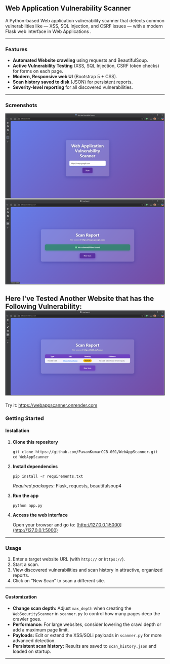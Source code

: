 ## Web Application Vulnerability Scanner

A Python-based Web application vulnerability scanner that detects common vulnerabilities like — XSS, SQL Injection, and CSRF issues — with a modern Flask web interface in Web Applications .

---

### Features

- **Automated Website crawling** using requests and BeautifulSoup.
- **Active Vulnerability Testing** (XSS, SQL Injection, CSRF token checks) for forms on each page.
- **Modern, Responsive web UI** (Bootstrap 5 + CSS).
- **Scan history saved to disk** (JSON) for persistent reports.
- **Severity-level reporting** for all discovered vulnerabilities.

---

### Screenshots
![Screenshot](webcheck.png)
![Screenshot](webres.png)

Here I've Tested Another Website that has the Following Vulnerability:
![Screenshot](webresult.png)
---
Try it:  https://webappscanner.onrender.com 

### Getting Started

#### Installation

1. **Clone this repository**

    ```
    git clone https://github.com/PavanKumarCCB-001/WebAppScanner.git
    cd WebAppScanner
    ```

2. **Install dependencies**

    ```
    pip install -r requirements.txt
    ```

    *Required packages*: Flask, requests, beautifulsoup4

3. **Run the app**

    ```
    python app.py
    ```

4. **Access the web interface**

    Open your browser and go to: [http://127.0.0.1:5000](http://127.0.0.1:5000)

---

### Usage

1. Enter a target website URL (with `http://` or `https://`).
2. Start a scan.
3. View discovered vulnerabilities and scan history in attractive, organized reports.
4. Click on “New Scan” to scan a different site.

---

#### Customization

- **Change scan depth:** Adjust `max_depth` when creating the `WebSecurityScanner` in `scanner.py` to control how many pages deep the crawler goes.
- **Performance:** For large websites, consider lowering the crawl depth or add a maximum page limit.
- **Payloads:** Edit or extend the XSS/SQLi payloads in `scanner.py` for more advanced detection.
- **Persistent scan history:** Results are saved to `scan_history.json` and loaded on startup.

---
